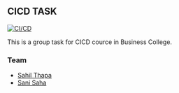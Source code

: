 
## CICD TASK

[![CI/CD](https://github.com/sanisaha/CICDFirstGroupTask/actions/workflows/main.yml/badge.svg)](https://github.com/sanisaha/CICDFirstGroupTask/actions/workflows/main.yml)

This is a group task for CICD cource in Business College.

### Team

- [Sahil Thapa](https://github.com/sahilt2)
- [Sani Saha](https://github.com/sanisaha)
